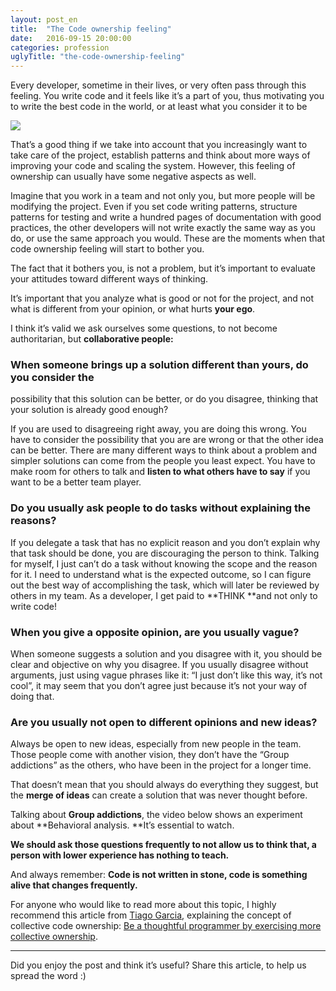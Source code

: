 ```yaml
---
layout: post_en
title:  "The Code ownership feeling"
date:   2016-09-15 20:00:00
categories: profession
uglyTitle: "the-code-ownership-feeling"
---
```

Every developer, sometime in their lives, or very often pass through this
feeling. You write code and it feels like it’s a part of you, thus motivating
you to write the best code in the world, or at least what you consider it to be

![](https://d262ilb51hltx0.cloudfront.net/max/800/1*PH89drcTxwIVDHjx1B56gA.png)

That’s a good thing if we take into account that you increasingly want to take
care of the project, establish patterns and think about more ways of improving
your code and scaling the system. However, this feeling of ownership can usually
have some negative aspects as well.

Imagine that you work in a team and not only you, but more people will be
modifying the project. Even if you set code writing patterns, structure patterns
for testing and write a hundred pages of documentation with good practices, the
other developers will not write exactly the same way as you do, or use the same
approach you would. These are the moments when that code ownership feeling will
start to bother you.

The fact that it bothers you, is not a problem, but it’s important to evaluate
your attitudes toward different ways of thinking.

It’s important that you analyze what is good or not for the project, and not
what is different from your opinion, or what hurts **your ego**.

I think it’s valid we ask ourselves some questions, to not become authoritarian,
but **collaborative people:**

### When someone brings up a solution different than yours, do you consider the
possibility that this solution can be better, or do you disagree, thinking that
your solution is already good enough?

If you are used to disagreeing right away, you are doing this wrong. You have to
consider the possibility that you are are wrong or that the other idea can be
better. There are many different ways to think about a problem and simpler
solutions can come from the people you least expect. You have to make room for
others to talk and **listen to what others have to say** if you want to be a
better team player.

### Do you usually ask people to do tasks without explaining the reasons?

If you delegate a task that has no explicit reason and you don’t explain why
that task should be done, you are discouraging the person to think. Talking for
myself, I just can’t do a task without knowing the scope and the reason for it.
I need to understand what is the expected outcome, so I can figure out the best
way of accomplishing the task, which will later be reviewed by others in my
team. As a developer, I get paid to **THINK **and not only to write code!

### When you give a opposite opinion, are you usually vague?

When someone suggests a solution and you disagree with it, you should be clear
and objective on why you disagree. If you usually disagree without arguments,
just using vague phrases like it: “I just don’t like this way, it’s not cool”,
it may seem that you don’t agree just because it’s not your way of doing that.

### Are you usually not open to different opinions and new ideas?

Always be open to new ideas, especially from new people in the team. Those
people come with another vision, they don’t have the “Group addictions” as the
others, who have been in the project for a longer time.

That doesn’t mean that you should always do everything they suggest, but the
**merge of ideas** can create a solution that was never thought before.

Talking about **Group addictions**, the video below shows an experiment about
**Behavioral analysis. **It’s essential to watch.

**We should ask those questions frequently to not allow us to think that, a
person with lower experience has nothing to teach.**

And always remember: **Code is not written in stone, code is something alive
that changes frequently.**

For anyone who would like to read more about this topic, I highly recommend this
article from [Tiago Garcia](https://medium.com/u/a9cf8b3432bf), explaining the
concept of collective code ownership: [Be a thoughtful programmer by exercising
more collective ownership](https://www.infoq.com/articles/revisit-p-collective).

*****

Did you enjoy the post and think it’s useful? Share this article, to help
us spread the word :)
